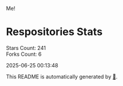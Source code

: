 Me!

# Respositories Stats
Stars Count: 241  
Forks Count: 6

2025-06-25 00:13:48  

This README is automatically generated by [🐰](https://github.com/rnitta/rnitta).
